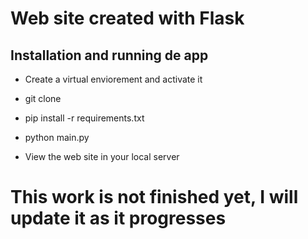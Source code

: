 # Web site created with Flask

## Installation and running de app

* Create a virtual enviorement and activate it

* git clone <repo-url>

* pip install -r requirements.txt

* python main.py

* View the web site in your local server

# This work is not finished yet, I will update it as it progresses